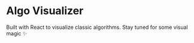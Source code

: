 # Algo Visualizer
Built with React to visualize classic algorithms. Stay tuned for some visual magic ✨
